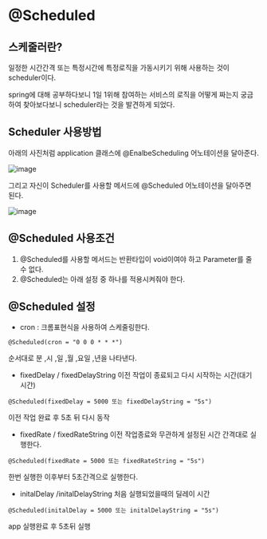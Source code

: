# @Scheduled

## 스케줄러란?
일정한 시간간격 또는 특정시간에 특정로직을 가동시키기 위해 사용하는 것이 scheduler이다. 


spring에 대해 공부하다보니 1일 1위해 참여하는 서비스의 로직을 어떻게 짜는지 궁금하여 찾아보다보니 scheduler라는 것을 발견하게 되었다.

## Scheduler 사용방법

아래의 사진처럼 application 클래스에 @EnalbeScheduling 어노테이션을 달아준다.

![image](https://github.com/minjun7283/TIL/assets/107666764/2a9d8920-14bd-454b-a4cd-7dea3d28dc38)


그리고 자신이 Scheduler를 사용할 메서드에 @Scheduled 어노테이션을 달아주면 된다.

![image](https://github.com/minjun7283/TIL/assets/107666764/9567e8bf-e8f9-4771-a6ad-2b60d87f2b5e)

## @Scheduled 사용조건
1. @Scheduled를 사용할 메서드는 반환타입이 void이여야 하고 Parameter를 줄 수 없다.
2. @Scheduled는 아래 설정 중 하나를 적용시켜줘야 한다.

## @Scheduled 설정

- cron : 크롬표현식을 사용하여 스케줄링한다.

```
@Scheduled(cron = "0 0 0 * * *") 
```
순서대로 분 ,시 ,일 ,월 ,요일 ,년을 나타낸다.

- fixedDelay / fixedDelayString 이전 작업이 종료되고 다시 시작하는 시간(대기 시간)
```
@Scheduled(fixedDelay = 5000 또는 fixedDelayString = "5s")
```
이전 작업 완료 후 5초 뒤 다시 동작

- fixedRate / fixedRateString 이전 작업종료와 무관하게 설정된 시간 간격대로 실행한다.
```
@Scheduled(fixedRate = 5000 또는 fixedRateString = "5s")
```
한번 실행한 이후부터 5초간격으로 실행한다.


- initalDelay /initalDelayString 처음 실행되었을때의 딜레이 시간
```
@Scheduled(initalDelay = 5000 또는 initalDelayString = "5s")
```
app 실행완료 후 5초뒤 실행

